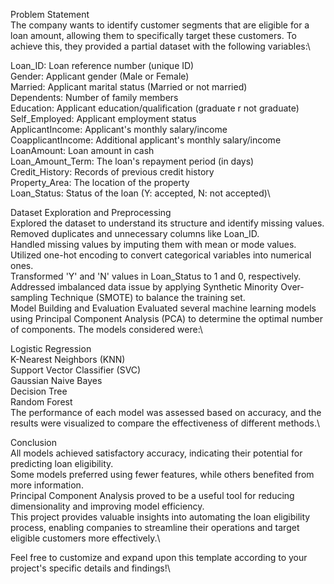Problem Statement\
The company wants to identify customer segments that are eligible for a loan amount, allowing them to specifically target these customers. To achieve this, they provided a partial dataset with the following variables:\

Loan_ID: Loan reference number (unique ID)\
Gender: Applicant gender (Male or Female)\
Married: Applicant marital status (Married or not married)\
Dependents: Number of family members\
Education: Applicant education/qualification (graduate r not graduate)\
Self_Employed: Applicant employment status\
ApplicantIncome: Applicant's monthly salary/income\
CoapplicantIncome: Additional applicant's monthly salary/income\
LoanAmount: Loan amount in cash\
Loan_Amount_Term: The loan's repayment period (in days)\
Credit_History: Records of previous credit history\
Property_Area: The location of the property\
Loan_Status: Status of the loan (Y: accepted, N: not accepted)\

Dataset Exploration and Preprocessing\
Explored the dataset to understand its structure and identify missing values.\
Removed duplicates and unnecessary columns like Loan_ID.\
Handled missing values by imputing them with mean or mode values.\
Utilized one-hot encoding to convert categorical variables into numerical ones.\
Transformed 'Y' and 'N' values in Loan_Status to 1 and 0, respectively.\
Addressed imbalanced data issue by applying Synthetic Minority Over-sampling Technique (SMOTE) to balance the training set.\
Model Building and Evaluation
Evaluated several machine learning models using Principal Component Analysis (PCA) to determine the optimal number of components. The models considered were:\

Logistic Regression\
K-Nearest Neighbors (KNN)\
Support Vector Classifier (SVC)\
Gaussian Naive Bayes\
Decision Tree\
Random Forest\
The performance of each model was assessed based on accuracy, and the results were visualized to compare the effectiveness of different methods.\

Conclusion\
All models achieved satisfactory accuracy, indicating their potential for predicting loan eligibility.\
Some models preferred using fewer features, while others benefited from more information.\
Principal Component Analysis proved to be a useful tool for reducing dimensionality and improving model efficiency.\
This project provides valuable insights into automating the loan eligibility process, enabling companies to streamline their operations and target eligible customers more effectively.\

Feel free to customize and expand upon this template according to your project's specific details and findings!\
